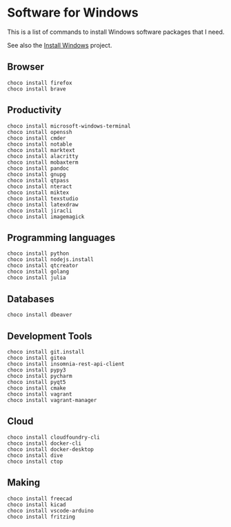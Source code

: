 # Software for Windows

This is a list of commands to install Windows software packages that I need.

See also the [Install Windows](https://github.com/kkroesch/install-windows) project.

## Browser

    choco install firefox
    choco install brave

## Productivity

    choco install microsoft-windows-terminal
    choco install openssh
    choco install cmder
    choco install notable
    choco install marktext
    choco install alacritty
    choco install mobaxterm
    choco install pandoc
    choco install gnupg
    choco install qtpass
    choco install nteract
    choco install miktex
    choco install texstudio
    choco install latexdraw
    choco install jiracli
    choco install imagemagick

## Programming languages

    choco install python
    choco install nodejs.install
    choco install qtcreator
    choco install golang
    choco install julia

## Databases

    choco install dbeaver

## Development Tools

    choco install git.install
    choco install gitea
    choco install insomnia-rest-api-client
    choco install pypy3
    choco install pycharm
    choco install pyqt5
    choco install cmake
    choco install vagrant
    choco install vagrant-manager

## Cloud

    choco install cloudfoundry-cli
    choco install docker-cli
    choco install docker-desktop
    choco install dive
    choco install ctop

## Making

    choco install freecad
    choco install kicad
    choco install vscode-arduino
    choco install fritzing
